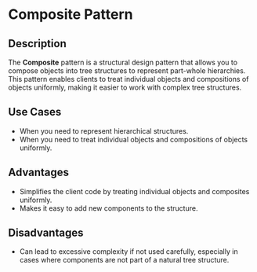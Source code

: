 # Composite Pattern

## Description

The **Composite** pattern is a structural design pattern that allows you to compose objects into tree structures to represent part-whole hierarchies. This pattern enables clients to treat individual objects and compositions of objects uniformly, making it easier to work with complex tree structures.

## Use Cases

- When you need to represent hierarchical structures.
- When you need to treat individual objects and compositions of objects uniformly.

## Advantages

- Simplifies the client code by treating individual objects and composites uniformly.
- Makes it easy to add new components to the structure.

## Disadvantages

- Can lead to excessive complexity if not used carefully, especially in cases where components are not part of a natural tree structure.
